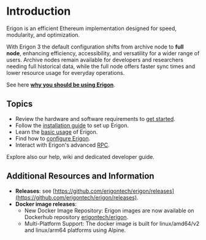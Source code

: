 # Introduction

Erigon is an efficient Ethereum implementation designed for speed, modularity, and optimization.

With Erigon 3 the default configuration shifts from archive node to **full node**, enhancing efficiency, accessibility, and versatility for a wider range of users. Archive nodes remain available for developers and researchers needing full historical data, while the full node offers faster sync times and lower resource usage for everyday operations.

See here [**why you should be using Erigon**](introduction/why-using-erigon.md).

## Topics

* Review the hardware and software requirements to [get started](getting-started/getting-started.md).
* Follow the [installation guide](getting-started/installation.md) to set up Erigon.
* Learn the [basic usage](fundamentals/basic-usage.md) of Erigon.
* Find how to [configure Erigon](fundamentals/configuring-erigon.md).
* Interact with Erigon's advanced [RPC](interacting-with-erigon/interacting-with-erigon.md).

Explore also our help, wiki and dedicated developer guide.

## Additional Resources and Information

* **Releases**: see [https://github.com/erigontech/erigon/releases](https://github.com/erigontech/erigon/releases).
* **Docker image releases**:
  * New Docker Image Repository: Erigon images are now available on Dockerhub repository [erigontech/erigon](https://hub.docker.com/r/erigontech/erigon).
  * Multi-Platform Support: The docker image is built for linux/amd64/v2 and linux/arm64 platforms using Alpine.
